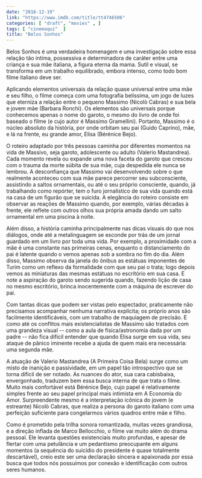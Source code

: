 ```yaml
---
date: "2016-12-19"
link: "https://www.imdb.com/title/tt4746506"
categories: [ "draft", "movies" , ]
tags: [ "cinemaqui"  ]
title: "Belos Sonhos"
---
```

Belos Sonhos é uma verdadeira homenagem e uma investigação sobre essa relação tão íntima, possessiva e determinadora de caráter entre uma criança e sua mãe italiana, a figura eterna da mama. Sutil e visual, se transforma em um trabalho equilibrado, embora intenso, como todo bom filme italiano deve ser.

Aplicando elementos universais da relação quase universal entre uma mãe e seu filho, o filme começa com uma fotografia belíssima, um jogo de luzes que eterniza a relação entre o pequeno Massimo (Nicolò Cabras) e sua bela e jovem mãe (Barbara Ronchi). Os elementos são universais porque conhecemos apenas o nome do garoto, o mesmo do livro de onde foi baseado o filme (e cujo autor é Massimo Gramellini). Portanto, Massimo é o núcleo absoluto da história, por onde orbitam seu pai (Guido Caprino), mãe, e lá na frente, eu grande amor, Elisa (Bérénice Bejo).

O roteiro adaptado por três pessoas caminha por diferentes momentos na vida de Massivo, seja garoto, adolescente ou adulto (Valerio Mastandrea). Cada momento revela ou expande uma nova faceta do garoto que cresceu com o trauma da morte súbita de sua mãe, cuja despedida ele nunca se lembrou. A desconfiança que Massimo vai desenvolvendo sobre o que realmente aconteceu com sua mãe parece percorrer seu subconsciente, assistindo a saltos ornamentais, ou até o seu próprio consciente, quando, já trabalhando como repórter, tem o furo jornalístico de sua vida quando está na casa de um figurão que se suicida. A elegância do roteiro consiste em observar as reações de Massimo quando, por exemplo, várias décadas à frente, ele reflete com outros olhos sua própria amada dando um salto ornamental em uma piscina à noite.

Além disso, a história caminha principalmente nas dicas visuais do que nos diálogos, onde até a metalinguagem se esconde por trás de um jornal guardado em um livro por toda uma vida. Por exemplo, a proximidade com a mãe é uma constante nas primeiras cenas, enquanto o distanciamento do pai é latente quando o vemos apenas sob a sombra no fim do dia. Além disso, Massimo observa da janela do ônibus as estátuas imponentes de Turim como um reflexo da formalidade com que seu pai o trata; logo depois vemos as miniaturas das mesmas estátuas no escritório em sua casa. E note a aspiração do garoto sendo sugerida quando, fazendo lição de casa no mesmo escritório, brinca inocentemente com a máquina de escrever do pai.

Com tantas dicas que podem ser vistas pelo espectador, praticamente não precisamos acompanhar nenhuma narrativa explícita; os próprio anos são facilmente identificáveis, com um trabalho de maquiagem de precisão. E como até os conflitos mais existencialistas de Massimo são tratados com uma grandeza visual -- como a aula de física/astronomia dada por um padre -- não fica difícil entender que quando Elisa surge em sua vida, seu ataque de pânico iminente recebe a ajuda de quem mais era necessária: uma segunda mãe.

A atuação de Valerio Mastandrea (A Primeira Coisa Bela) surge como um misto de inanição e passividade, em um papel tão introspectivo que se torna difícil de ser notado. As nuances do ator, sua cara cabisbaixa, envergonhado, traduzem bem essa busca interna de que trata o filme. Muito mais confortável está Bérénice Bejo, cujo papel é relativamente simples frente ao seu papel principal mais intimista em A Economia do Amor. Surpreendente mesmo é a interpretação icônica do jovem (e estreante) Nicolò Cabras, que realiza a persona do garoto italiano com uma perfeição suficiente para congelarmos vários quadros entre mãe e filho.

Como é prometido pela trilha sonora romantizada, muitas vezes grandiosa, e a direção inflada de Marco Bellocchio, o filme vai muito além do drama pessoal. Ele levanta questões existenciais muito profundas, e apesar de flertar com uma petulância e um pedantismo preocupante em alguns momentos (a sequência do suicídio do presidente é quase totalmente descartável), creio este ser uma declaração sincera e apaixonada por essa busca que todos nós possuímos por conexão e identificação com outros seres humanos.

